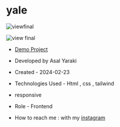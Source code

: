# yale





![viewfinal](https://user-images.githubusercontent.com/109727844/204102879-086fee63-9bda-43b2-a1aa-49879c3f2d39.jpg)

![view final](https://user-images.githubusercontent.com/109727844/204102930-fac80657-4d16-4816-b476-a88e984abefe.jpg)

- [Demo Project](https://pouria-farahani-developer.github.io/Accordion-Menu-By-React/)

- Developed by Asal Yaraki

- Created - 2024-02-23

- Technologies Used - Html , css , tailwind

- responsive

- Role - Frontend

- How to reach me : with my [instagram](https://www.instagram.com/asal_yaraki_web?igsh=MXJl3ZQ==) 
